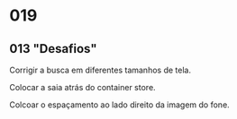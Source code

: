 # 019

## 013 "Desafios"

Corrigir a busca em diferentes tamanhos de tela.

Colocar a saia atrás do container store.

Colcoar o espaçamento ao lado direito da imagem do fone.
